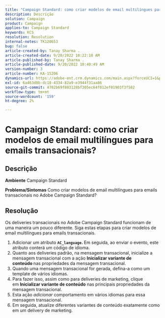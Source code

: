 ```yaml
---
title: "Campaign Standard: como criar modelos de email multilíngues para emails transacionais?"
description: Descrição
solution: Campaign
product: Campaign
applies-to: Campaign Standard
keywords: KCS
resolution: Resolution
internal-notes: TK128653
bug: false
article-created-by: Tanay Sharma .
article-created-date: 9/20/2022 10:22:10 AM
article-published-by: Tanay Sharma .
article-published-date: 9/20/2022 10:40:49 AM
version-number: 3
article-number: KA-15206
dynamics-url: https://adobe-ent.crm.dynamics.com/main.aspx?forceUCI=1&pagetype=entityrecord&etn=knowledgearticle&id=da09ec12-ce38-ed11-9db1-002248086735
exl-id: 6a463d8b-dc18-4334-82a9-e3944f31aa86
source-git-commit: 4702b69f883128bf305ec64f012ef01903f3f582
workflow-type: tm+mt
source-wordcount: '159'
ht-degree: 2%

---
```


# Campaign Standard: como criar modelos de email multilíngues para emails transacionais?

## Descrição

<b>Ambiente</b>
Campaign Standard


<b>Problema/Sintomas</b>
Como criar modelos de email multilíngues para emails transacionais no Adobe Campaign Standard?


## Resolução




Os deliveries transacionais no Adobe Campaign Standard funcionam de uma maneira um pouco diferente. Siga estas etapas para criar modelos de email multilíngues para emails transacionais.



1. Adicionar um atributo <b>`AC_language`. </b>Em seguida, ao enviar o evento, este atributo conterá um código de idioma.
2. Quanto aos deliveries padrão, na mensagem transacional, inicialize a mensagem transacional com a ação <b>Inicializar variante de conteúdo </b>nas propriedades da mensagem transacional.
3. Quando uma mensagem transacional for gerada, defina-a como um template de vários idiomas.
4. Para fazer isso, assim como para deliveries de marketing, clique em <b>Inicializar variante de conteúdo</b> nas principais propriedades da mensagem transacional.
5. Esta ação *adicionar* comportamento em vários idiomas para essa mensagem transacional.
6. Em seguida, atualize diferentes variantes de conteúdo exatamente como em um delivery de marketing.
